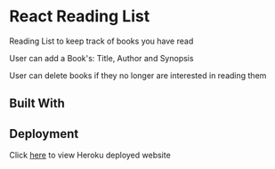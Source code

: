 # React Reading List

Reading List to keep track of books you have read

User can add a Book's: Title, Author and Synopsis

User can delete books if they no longer are interested in reading them

## Built With

## Deployment

Click [here](https://shrouded-dawn-94413.herokuapp.com/) to view Heroku deployed website
